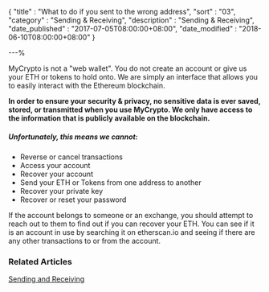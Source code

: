 {
"title"       : "What to do if you sent to the wrong address",
"sort"        : "03",
"category"    : "Sending & Receiving",
"description" : "Sending & Receiving",
"date_published" : "2017-07-05T08:00:00+08:00",
"date_modified"  : "2018-06-10T08:00:00+08:00"
}

---%



MyCrypto is not a "web wallet". You do not create an account or give us your ETH or tokens to hold onto. We are simply an interface that allows you to easily interact with the Ethereum blockchain.

**In order to ensure your security & privacy, no sensitive data is ever saved, stored, or transmitted when you use MyCrypto. We only have access to the information that is publicly available on the blockchain.**

##### Unfortunately, this means we cannot:

*   Reverse or cancel transactions
*   Access your account
*   Recover your account
*   Send your ETH or Tokens from one address to another
*   Recover your private key
*   Recover or reset your password

If the account belongs to someone or an exchange, you should attempt to reach out to them to find out if you can recover your ETH. You can see if it is an account in use by searching it on etherscan.io and seeing if there are any other transactions to or from the account.

### Related Articles

[Sending and Receiving](https://support.mycrypto.com/send/)



